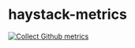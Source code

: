 # haystack-metrics

[![Collect Github metrics](https://github.com/deepset-ai/haystack-metrics/actions/workflows/github_metrics.yml/badge.svg)](https://github.com/deepset-ai/haystack-metrics/actions/workflows/github_metrics.yml)
